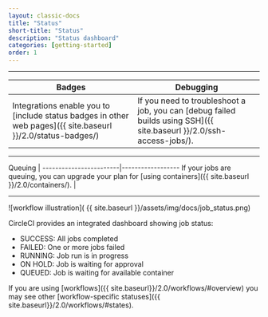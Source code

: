 ```yaml
---
layout: classic-docs
title: "Status"
short-title: "Status"
description: "Status dashboard"
categories: [getting-started]
order: 1
---
```


<hr>

Badges     | Debugging
----------------------------|----------------------
Integrations enable you to [include status badges in other web pages]({{ site.baseurl }}/2.0/status-badges/)  |   If you need to troubleshoot a job, you can [debug failed builds using SSH]({{ site.baseurl }}/2.0/ssh-access-jobs/).

<hr>

Queuing |
------------------------|------------------
If your jobs are queuing, you can upgrade your plan for [using containers]({{ site.baseurl }}/2.0/containers/). |  

<hr>

![workflow illustration]( {{ site.baseurl }}/assets/img/docs/job_status.png)

CircleCI provides an integrated dashboard showing job status:

- SUCCESS: All jobs completed
- FAILED: One or more jobs failed
- RUNNING: Job run is in progress
- ON HOLD: Job is waiting for approval
- QUEUED: Job is waiting for available container

If you are using [workflows]({{ site.baseurl}}/2.0/workflows/#overview) you may
see other [workflow-specific statuses]({{ site.baseurl}}/2.0/workflows/#states).
